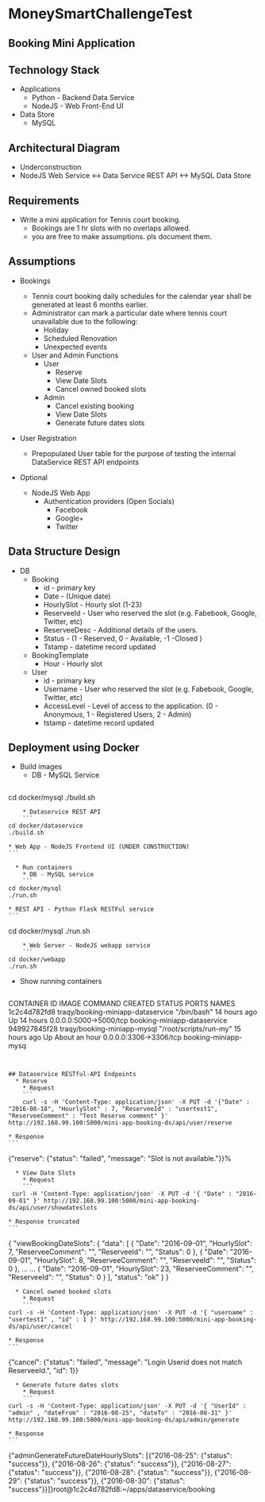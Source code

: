 # MoneySmartChallengeTest

## Booking Mini Application

## Technology Stack
  * Applications
    * Python - Backend Data Service
    * NodeJS - Web Front-End UI
  * Data Store
    * MySQL

## Architectural Diagram
  * Underconstruction
  * NodeJS Web Service <-> Data Service REST API <-> MySQL Data Store

## Requirements
  * Write a mini application for Tennis court booking. 
    * Bookings are 1 hr slots with no overlaps allowed.
    * you are free to make assumptions. pls document them.

## Assumptions
  * Bookings
    * Tennis court booking daily schedules for the calendar year shall be generated at least 6 months earlier.
    * Administrator can mark a particular date where tennis court unavailable due to the following:
      * Holiday
      * Scheduled Renovation
      * Unexpected events
    * User and Admin Functions
      * User
        * Reserve
        * View Date Slots
        * Cancel owned booked slots
      * Admin
        * Cancel existing booking
        * View Date Slots
        * Generate future dates slots
        
  * User Registration
    * Prepopulated User table for the purpose of testing the internal DataService REST API endpoints

  * Optional
    * NodeJS Web App
      * Authentication providers (Open Socials)
        * Facebook
        * Google+
        * Twitter


## Data Structure Design
  * DB
    * Booking
      * id - primary key
      * Date - (Unique date)
      * HourlySlot - Hourly slot (1-23)
      * ReserveeId - User who reserved the slot (e.g. Fabebook, Google, Twitter, etc)
      * ReserveeDesc - Additional details of the users.
      * Status - (1 - Reserved, 0 - Available, -1 -Closed )
      * Tstamp - datetime record updated
    * BookingTemplate
      * Hour - Hourly slot
    * User
      * id - primary key
      * Username - User who reserved the slot (e.g. Fabebook, Google, Twitter, etc)
      * AccessLevel - Level of access to the application. (0 - Anonymous, 1 - Registered Users, 2 - Admin)
      * tstamp - datetime record updated


## Deployment using Docker
  * Build images
    * DB - MySQL Service
    ```
cd docker/mysql
./build.sh
```
    * Dataservice REST API
    ```
cd docker/dataservice
./build.sh
```
    * Web App - NodeJS Frontend UI (UNDER CONSTRUCTION)
    ```    
```
  * Run containers
    * DB - MySQL service
    ```
cd docker/mysql
./run.sh
```
    * REST API - Python Flask RESTFul service
    ```
cd docker/mysql
./run.sh
```
    * Web Server - NodeJS webapp service
    ```
cd docker/webapp
./run.sh
```

  * Show running containers
    ```
CONTAINER ID        IMAGE                               COMMAND                  CREATED             STATUS              PORTS                    NAMES
1c2c4d782fd8        traqy/booking-miniapp-dataservice   "/bin/bash"              14 hours ago        Up 14 hours         0.0.0.0:5000->5000/tcp   booking-miniapp-dataservice
949927845f28        traqy/booking-miniapp-mysql         "/root/scripts/run-my"   15 hours ago        Up About an hour    0.0.0.0:3306->3306/tcp   booking-miniapp-mysq  
```


## Dataservice RESTful-API Endpoints
  * Reserve
    * Request
    ```
    curl -s -H 'Content-Type: application/json' -X PUT -d '{"Date" : "2016-08-18", "HourlySlot" : 7, "ReserveeId" : "usertest1", "ReserveeComment" : "Test Reserve comment" }' http://192.168.99.100:5000/mini-app-booking-ds/api/user/reserve
```
    * Response
    ```
{"reserve": {"status": "failed", "message": "Slot is not available."}}%    
```    
  * View Date Slots
    * Request
    ```
 curl -H 'Content-Type: application/json' -X PUT -d '{ "Date" : "2016-09-01" }' http://192.168.99.100:5000/mini-app-booking-ds/api/user/showdateslots
```    
    * Response truncated
    ```
{
    "viewBookingDateSlots": {
        "data": [
            {
                "Date": "2016-09-01",
                "HourlySlot": 7,
                "ReserveeComment": "",
                "ReserveeId": "",
                "Status": 0
            },
            {
                "Date": "2016-09-01",
                "HourlySlot": 8,
                "ReserveeComment": "",
                "ReserveeId": "",
                "Status": 0
            },
...
...
            {
                "Date": "2016-09-01",
                "HourlySlot": 23,
                "ReserveeComment": "",
                "ReserveeId": "",
                "Status": 0
            }
        ],
        "status": "ok"
    }
}    
```
  * Cancel owned booked slots
    * Request
    ```
curl -s -H 'Content-Type: application/json' -X PUT -d '{ "username" : "usertest1" , "id" : 1 }' http://192.168.99.100:5000/mini-app-booking-ds/api/user/cancel    
```    
    * Response
    ```
{"cancel": {"status": "failed", "message": "Login Userid does not match ReserveeId.", "id": 1}}    
```
  * Generate future dates slots
    * Request
    ```
curl -s -H 'Content-Type: application/json' -X PUT -d '{ "UserId" : "admin" , "dateFrom" : "2016-08-25", "dateTo" : "2016-08-31" }' http://192.168.99.100:5000/mini-app-booking-ds/api/admin/generate
```
    * Response
    ```
{"adminGenerateFutureDateHourlySlots": [{"2016-08-25": {"status": "success"}}, {"2016-08-26": {"status": "success"}}, {"2016-08-27": {"status": "success"}}, {"2016-08-28": {"status": "success"}}, {"2016-08-29": {"status": "success"}}, {"2016-08-30": {"status": "success"}}]}root@1c2c4d782fd8:~/apps/dataservice/booking
```

